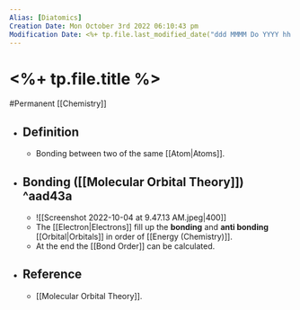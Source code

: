 ```yaml
---
Alias: [Diatomics]
Creation Date: Mon October 3rd 2022 06:10:43 pm 
Modification Date: <%+ tp.file.last_modified_date("ddd MMMM Do YYYY hh:mm:ss a") %>
---
```

# <%+ tp.file.title %>
#Permanent [[Chemistry]]

- ## Definition
	- Bonding between two of the same [[Atom|Atoms]].
- ## Bonding ([[Molecular Orbital Theory]]) ^aad43a
	- ![[Screenshot 2022-10-04 at 9.47.13 AM.jpeg|400]]
	- The [[Electron|Electrons]] fill up the **bonding** and **anti bonding** [[Orbital|Orbitals]] in order of [[Energy (Chemistry)]].
	- At the end the [[Bond Order]] can be calculated.
- ## Reference
	- [[Molecular Orbital Theory]].